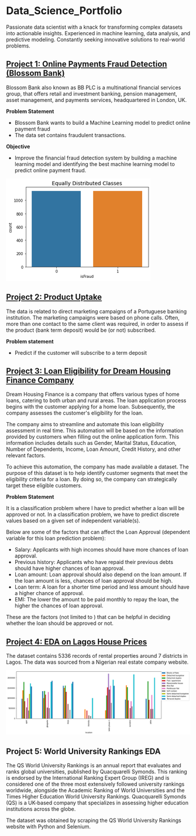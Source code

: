 # Data_Science_Portfolio
Passionate data scientist with a knack for transforming complex datasets into actionable insights. Experienced in machine learning, data analysis, and predictive modeling. Constantly seeking innovative solutions to real-world problems.

## [Project 1: Online Payments Fraud Detection (Blossom Bank)](https://github.com/Wakilu/Data_Science_Portfolio__/blob/main/Online%20Payments%20Fraud%20Detection%20case%20study%20Blossom%20Bank.ipynb)
Blossom Bank also known as BB PLC is a multinational financial services group, that offers retail and investment banking, pension management, asset management, and payments services, headquartered in London, UK.

**Problem Statement**

* Blossom Bank wants to build a Machine Learning model to predict online payment fraud
* The data set contains fraudulent transactions.

**Objective**
* Improve the financial fraud detection system by building a machine learning model and identifying the best machine learning model to predict online payment fraud.
  
![](https://github.com/Wakilu/Data_Science_Portfolio/blob/main/images/Distriution%20classes.png)

## [Project 2: Product Uptake](https://github.com/Wakilu/Machine-Learning-Project/blob/main/Oloyade%20Wakilu%20-%20Predict%20Product%20Uptake%201.ipynb)
The data is related to direct marketing campaigns of a Portuguese banking institution. The marketing campaigns were based on phone calls. Often, more than one contact to the same client was required, in order to assess if the product (bank term deposit) would be (or not) subscribed.

**Problem statement**
* Predict if the customer will subscribe to a term deposit

## [Project 3: Loan Eligibility for Dream Housing Finance Company](https://github.com/Wakilu/Data_Science_Portfolio__/blob/main/Loan%20Eligibility%20for%20Dream%20Housing%20Finance%20company.ipynb)
Dream Housing Finance is a company that offers various types of home loans, catering to both urban and rural areas. The loan application process begins with the customer applying for a home loan. Subsequently, the company assesses the customer's eligibility for the loan.

The company aims to streamline and automate this loan eligibility assessment in real time. This automation will be based on the information provided by customers when filling out the online application form. This information includes details such as Gender, Marital Status, Education, Number of Dependents, Income, Loan Amount, Credit History, and other relevant factors.

To achieve this automation, the company has made available a dataset. The purpose of this dataset is to help identify customer segments that meet the eligibility criteria for a loan. By doing so, the company can strategically target these eligible customers.

**Problem Statement**

It is a classification problem where I have to predict whether a loan will be approved or not. In a classification problem, we have to predict discrete values based on a given set of independent variable(s).

Below are some of the factors that can affect the Loan Approval (dependent variable for this loan prediction problem):
* Salary: Applicants with high incomes should have more chances of loan approval.
* Previous history: Applicants who have repaid their previous debts should have higher chances of loan approval.
* Loan amount: Loan approval should also depend on the loan amount. If the loan amount is less, chances of loan approval should be high.
* Loan term: A loan for a shorter time period and less amount should have a higher chance of approval.
* EMI: The lower the amount to be paid monthly to repay the loan, the higher the chances of loan approval.
  
These are the factors (not limited to ) that can be helpful in deciding whether the loan should be approved or not.

## [Project 4: EDA on Lagos House Prices](https://github.com/Wakilu/Basic-EDA-on-Lagos-House-Prices-Data-Set/blob/main/Beginner%20EDA%20%20Work%20Book%20-%20Lagos%20House%20Prices%20Set.ipynb)
The dataset contains 5336 records of rental properties around 7 districts in Lagos. The data was sourced from a Nigerian real estate company website.

![alt text](https://github.com/Wakilu/Data_Science_Portfolio/blob/main/images/lagos%20house%20prices.png)

## Project 5: World University Rankings EDA
The QS World University Rankings is an annual report that evaluates and ranks global universities, published by Quacquarelli Symonds. This ranking is endorsed by the International Ranking Expert Group (IREG) and is considered one of the three most extensively followed university rankings worldwide, alongside the Academic Ranking of World Universities and the Times Higher Education World University Rankings. Quacquarelli Symonds (QS) is a UK-based company that specializes in assessing higher education institutions across the globe.

The dataset was obtained by scraping the QS World University Rankings website with Python and Selenium.


